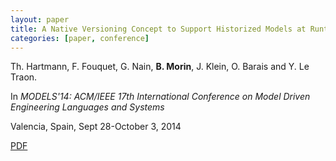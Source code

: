 ```yaml
---
layout: paper
title: A Native Versioning Concept to Support Historized Models at Runtime
categories: [paper, conference]
---
```

Th. Hartmann, F. Fouquet, G. Nain, **B. Morin**, J. Klein, O. Barais and Y. Le Traon.

In _MODELS'14: ACM/IEEE 17th International Conference on Model Driven Engineering Languages and Systems_

Valencia, Spain, Sept 28-October 3, 2014

[PDF](https://docs.google.com/file/d/0B8COpPaPIDHYNy1UTjkxTVhFMzQ/edit?pli=1)
